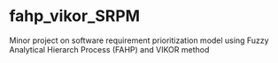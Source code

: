 # fahp_vikor_SRPM
Minor project on software requirement prioritization model using Fuzzy Analytical Hierarch Process (FAHP) and VIKOR method
